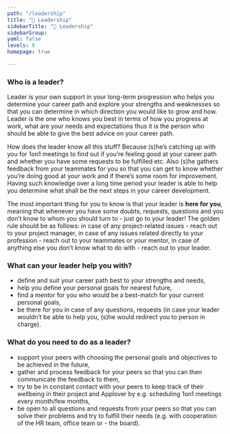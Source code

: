 ```yaml
---
path: "/leadership"
title: "👋 Leadership"
sidebarTitle: "👋 Leadership"
sidebarGroup:
yaml: false
levels: 0
homepage: true

---
```

### Who is a leader?
Leader is your own support in your long-term progression who helps you determine your career path and explore your strengths and weaknesses so that you can determine in which direction you would like to grow and how. Leader is the one who knows you best in terms of how you progress at work, what are your needs and expectations thus it is the person who should be able to give the best advice on your career path.

How does the leader know all this stuff? Because (s)he’s catching up with you for 1on1 meetings to find out if you’re feeling good at your career path and whether you have some requests to be fulfilled etc. Also (s)he gathers feedback from your teammates for you so that you can get to know whether you’re doing good at your work and if there’s some room for improvement. Having such knowledge over a long time period your leader is able to help you determine what shall be the next steps in your career development.

The most important thing for you to know is that your leader is <b>here for you</b>, meaning that whenever you have some doubts, requests, questions and you don’t know to whom you should turn to - just go to your leader! The golden rule should be as follows:
in case of any project-related issues - reach out to your project manager,
in case of any issues related directly to your profession - reach out to your teammates or your mentor,
in case of anything else you don’t know what to do with - reach out to your leader.

### What can your leader help you with?
- define and suit your career path best to your strengths and needs,
- help you define your personal goals for nearest future,
- find a mentor for you who would be a best-match for your current personal goals,
- be there for you in case of any questions, requests (in case your leader wouldn’t be able to help you, (s)he would redirect you to person in charge).

### What do you need to do as a leader?
- support your peers with choosing the personal goals and objectives to be achieved in the future,
- gather and process feedback for your peers so that you can then communicate the feedback to them,
- try to be in constant contact with your peers to keep track of their wellbeing in their project and Applover by e.g. scheduling 1on1 meetings every month/few months,
- be open to all questions and requests from your peers so that you can solve their problems and try to fulfill their needs (e.g. with cooperation of the HR team, office team or - the board).
